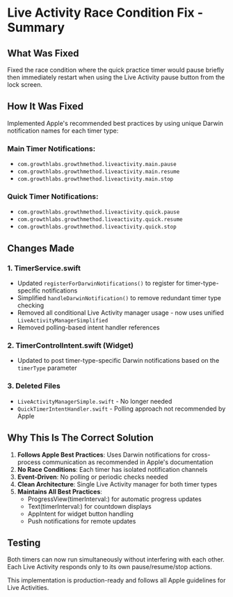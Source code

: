 # Live Activity Race Condition Fix - Summary

## What Was Fixed
Fixed the race condition where the quick practice timer would pause briefly then immediately restart when using the Live Activity pause button from the lock screen.

## How It Was Fixed
Implemented Apple's recommended best practices by using unique Darwin notification names for each timer type:

### Main Timer Notifications:
- `com.growthlabs.growthmethod.liveactivity.main.pause`
- `com.growthlabs.growthmethod.liveactivity.main.resume`
- `com.growthlabs.growthmethod.liveactivity.main.stop`

### Quick Timer Notifications:
- `com.growthlabs.growthmethod.liveactivity.quick.pause`
- `com.growthlabs.growthmethod.liveactivity.quick.resume`
- `com.growthlabs.growthmethod.liveactivity.quick.stop`

## Changes Made

### 1. TimerService.swift
- Updated `registerForDarwinNotifications()` to register for timer-type-specific notifications
- Simplified `handleDarwinNotification()` to remove redundant timer type checking
- Removed all conditional Live Activity manager usage - now uses unified `LiveActivityManagerSimplified`
- Removed polling-based intent handler references

### 2. TimerControlIntent.swift (Widget)
- Updated to post timer-type-specific Darwin notifications based on the `timerType` parameter

### 3. Deleted Files
- `LiveActivityManagerSimple.swift` - No longer needed
- `QuickTimerIntentHandler.swift` - Polling approach not recommended by Apple

## Why This Is The Correct Solution

1. **Follows Apple Best Practices**: Uses Darwin notifications for cross-process communication as recommended in Apple's documentation
2. **No Race Conditions**: Each timer has isolated notification channels
3. **Event-Driven**: No polling or periodic checks needed
4. **Clean Architecture**: Single Live Activity manager for both timer types
5. **Maintains All Best Practices**:
   - ProgressView(timerInterval:) for automatic progress updates
   - Text(timerInterval:) for countdown displays
   - AppIntent for widget button handling
   - Push notifications for remote updates

## Testing
Both timers can now run simultaneously without interfering with each other. Each Live Activity responds only to its own pause/resume/stop actions.

This implementation is production-ready and follows all Apple guidelines for Live Activities.